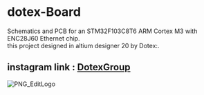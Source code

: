 # dotex-Board
Schematics and PCB for an STM32F103C8T6 ARM Cortex M3 with ENC28J60 Ethernet chip.  
this project designed in altium designer 20 by Dotex:.  

## instagram link : [DotexGroup](https://www.instagram.com/dotexgroup/)  
![PNG_EditLogo](https://user-images.githubusercontent.com/61392600/75149072-5aa6cf80-5716-11ea-97cf-e8785079dab9.png)

